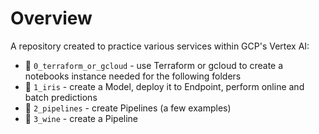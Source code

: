 # Overview
A repository created to practice various services within GCP's Vertex AI:
- 👾 `0_terraform_or_gcloud` - use Terraform or gcloud to create a notebooks instance needed for the following folders
- 🌷 `1_iris` - create a Model, deploy it to Endpoint, perform online and batch predictions
- 🔧 `2_pipelines` - create Pipelines (a few examples)
- 🍷 `3_wine` - create a Pipeline
